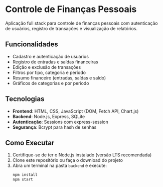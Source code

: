 # Controle de Finanças Pessoais

Aplicação full stack para controle de finanças pessoais com autenticação de usuários, registro de transações e visualização de relatórios.

## Funcionalidades

- Cadastro e autenticação de usuários
- Registro de entradas e saídas financeiras
- Edição e exclusão de transações
- Filtros por tipo, categoria e período
- Resumo financeiro (entradas, saídas e saldo)
- Gráficos de categorias e por período

## Tecnologias

- **Frontend**: HTML, CSS, JavaScript (DOM, Fetch API, Chart.js)
- **Backend**: Node.js, Express, SQLite
- **Autenticação**: Sessions com express-session
- **Segurança**: Bcrypt para hash de senhas

## Como Executar

1. Certifique-se de ter o Node.js instalado (versão LTS recomendada)
2. Clone este repositório ou faça o download do projeto
3. Abra um terminal na pasta `backend` e execute:
   ```bash
   npm install
   npm start